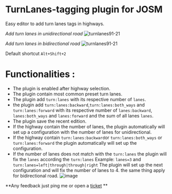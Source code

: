 # TurnLanes-tagging plugin for JOSM

Easy editor to add turn lanes tags in highways.

*Add turn lanes in unidirectional road*
![turnlanes91-21](https://cloud.githubusercontent.com/assets/1152236/15969096/08082a88-2ef4-11e6-91f0-5895294bfefd.gif)

*Add turn lanes in bidirectional road*
![turnlanes91-21](https://cloud.githubusercontent.com/assets/1152236/15969751/fa089a46-2ef6-11e6-9dd1-683fa25e527d.gif)

Default shortcut `Alt+Shift+2`

# Functionalities :

- The plugin is enabled  after highway selection.
- The plugin contain  most common preset turn lanes.
- The plugin add `turn:lanes` with its respective number of `lanes`.
- the plugin add `turn:lanes:backward`,`turn:lanes:both_ways` and `turn:lanes:forward`  with its respective number of `lanes:backward`, `lanes:both_ways` and `lanes:forward` and the sum of all lanes `lanes`.
- The plugin save the recent edition.
- If the highway contain the number of lanes, the plugin automatically will set up a configuration with the number of lanes for unidirectional.
- If the highway contain `turn:lanes:backward`or `turn:lanes:both_ways` or `turn:lanes:forward` the plugin automatically will set up the configuration. 
- If the number of lanes does not match with the `turn:lanes` the plugin will fix the `lanes` according the `turn:lanes`
Example: 
`lanes=3` and `turn:lanes=left|through|through|right`
The plugin will set up the next configuration and will fix the number of lanes to 4. the same thing apply for bidirectional road.
![image](https://cloud.githubusercontent.com/assets/1152236/15967223/662e446a-2eec-11e6-97b0-cd12c947e016.png)


**Any feedback just ping me or open a [ticket](https://github.com/mapbox/turnlanes-tagging/issues/new) **
